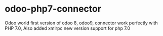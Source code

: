 # odoo-php7-connector
Odoo world first version of odoo 8, odoo9, connector work perfectly with PHP 7.0, Also added xmlrpc new version support for php 7.0
